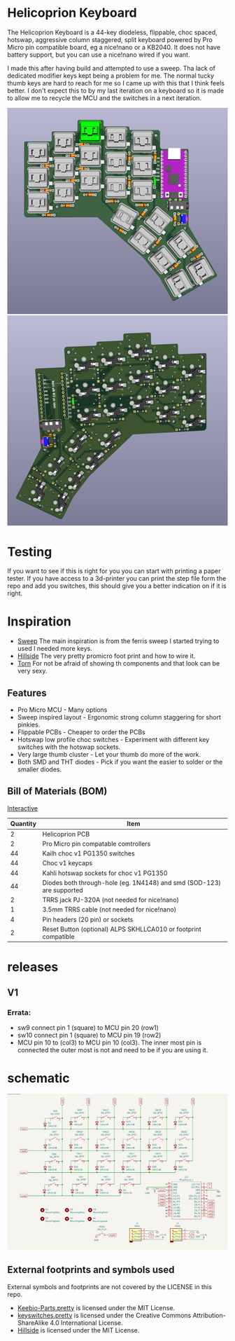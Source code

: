 # Helicoprion Keyboard

The Helicoprion Keyboard is a 44-key diodeless, flippable, choc spaced, hotswap, aggressive column staggered, split keyboard powered by Pro Micro pin compatible board, eg a nice!nano or a KB2040.
It does not have battery support, but you can use a nice!nano wired if you want.

I made this after having build and attempted to use a sweep. Tha lack of dedicated modifier keys kept being a problem for me. The normal tucky thumb keys are hard to reach for me so I came up with this that I think feels better.
I don't expect this to by my last iteration on a keyboard so it is made to allow me to recycle the MCU and the switches in a next iteration.

![left](https://github.com/ofweb/helicoprion/blob/main/images/front.png)
![right](https://github.com/ofweb/helicoprion/blob/main/images/back.png)


# Testing
If you want to see if this is right for you you can start with printing a paper tester. If you have access to a 3d-printer you can print the step file form the repo and add you switches, this should give you a better indication on if it is right.

# Inspiration

* [Sweep](https://github.com/davidphilipbarr/Sweep) The main inspiration is from the ferris sweep I started trying to used I needed more keys.
* [Hillside](https://github.com/mmccoyd/hillside) The very pretty promicro foot print and how to wire it.
* [Torn](https://github.com/rtitmuss/torn) For not be afraid of showing th components and that look can be very sexy.

## Features

* Pro Micro MCU - Many options
* Sweep inspired layout - Ergonomic strong column staggering for short pinkies.
* Flippable PCBs - Cheaper to order the PCBs
* Hotswap low profile choc switches - Experiment with different key switches with the hotswap sockets.
* Very large thumb cluster - Let your thumb do more of the work.
* Both SMD and THT diodes - Pick if you want the easier to solder or the smaller diodes.


## Bill of Materials (BOM)

[Interactive](https://ofweb.github.io/helicoprion/)

Quantity | Item
--- | ---
2 | Helicoprion PCB
2 | Pro Micro pin compatable comtrollers
44 | Kailh choc v1 PG1350 switches
44 | Choc v1 keycaps
44 | Kahli hotswap sockets for choc v1 PG1350
44 | Diodes both through-hole (eg. 1N4148) and smd (SOD-123) are supported
2 | TRRS jack PJ-320A (not needed for nice!nano)
1 | 3.5mm TRRS cable (not needed for nice!nano)
4 | Pin headers (20 pin) or sockets
2 | Reset Button (optional) ALPS SKHLLCA010 or footprint compatible

# releases
## V1
### Errata: 
 - sw9 connect pin 1 (square) to MCU pin 20 (row1)
 - sw10 connect pin 1 (square) to MCU pin 19 (row2)
 - MCU pin 10 to (col3) to MCU pin 10 (col3). The inner most pin is connected the outer most is not and need to be if you are using it.

# schematic
![schematic](https://github.com/ofweb/helicoprion/blob/main/images/schematic.png)

## External footprints and symbols used

External symbols and footprints are not covered by the LICENSE in this repo.

* [Keebio-Parts.pretty](https://github.com/keebio/Keebio-Parts.pretty) is licensed under the MIT License.
* [keyswitches.pretty](https://github.com/daprice/keyswitches.pretty) is licensed under the Creative Commons Attribution-ShareAlike 4.0 International License.
* [Hillside](https://github.com/mmccoyd/hillside) is licensed under the MIT License.
